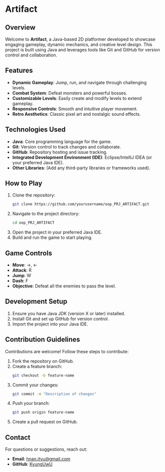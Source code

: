 # Artifact

## Overview
Welcome to **Artifact**, a Java-based 2D platformer developed to showcase engaging gameplay, dynamic mechanics, and creative level design. This project is built using Java and leverages tools like Git and GitHub for version control and collaboration.

## Features
- **Dynamic Gameplay**: Jump, run, and navigate through challenging levels.
- **Combat System**: Defeat monsters and powerful bosses.
- **Customizable Levels**: Easily create and modify levels to extend gameplay.
- **Responsive Controls**: Smooth and intuitive player movement.
- **Retro Aesthetics**: Classic pixel art and nostalgic sound effects.

## Technologies Used
- **Java**: Core programming language for the game.
- **Git**: Version control to track changes and collaborate.
- **GitHub**: Repository hosting and issue tracking.
- **Integrated Development Environment (IDE)**: Eclipse/IntelliJ IDEA (or your preferred Java IDE).
- **Other Libraries**: (Add any third-party libraries or frameworks used).

## How to Play
1. Clone the repository:
   ```bash
   git clone https://github.com/yourusername/oop_PRJ_ARTIFACT.git

   ```
2. Navigate to the project directory:
   ```bash
   cd oop_PRJ_ARTIFACT
   ```
3. Open the project in your preferred Java IDE.
4. Build and run the game to start playing.

## Game Controls
- **Move**: →, ←
- **Attack**: R
- **Jump**: W
- **Dash**: F
- **Objective**: Defeat all the enemies to pass the level.

## Development Setup
1. Ensure you have Java JDK (version X or later) installed.
2. Install Git and set up GitHub for version control.
3. Import the project into your Java IDE.

## Contribution Guidelines
Contributions are welcome! Follow these steps to contribute:
1. Fork the repository on GitHub.
2. Create a feature branch:
   ```bash
   git checkout -b feature-name
   ```
3. Commit your changes:
   ```bash
   git commit -m "Description of changes"
   ```
4. Push your branch:
   ```bash
   git push origin feature-name
   ```
5. Create a pull request on GitHub.


## Contact
For questions or suggestions, reach out:
- **Email**: hnan.ityu@gmail.com
- **GitHub**: [KyungUwU](https://github.com/KyungUwU)
